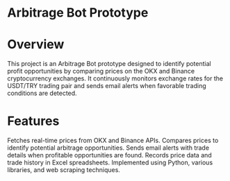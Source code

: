 # Arbitrage Bot Prototype

# Overview
This project is an Arbitrage Bot prototype designed to identify potential profit opportunities by comparing prices on the OKX and Binance cryptocurrency exchanges. It continuously monitors exchange rates for the USDT/TRY trading pair and sends email alerts when favorable trading conditions are detected.

# Features
Fetches real-time prices from OKX and Binance APIs.
Compares prices to identify potential arbitrage opportunities.
Sends email alerts with trade details when profitable opportunities are found.
Records price data and trade history in Excel spreadsheets.
Implemented using Python, various libraries, and web scraping techniques.
